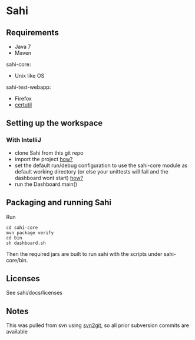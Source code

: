 # Sahi

## Requirements

- Java 7
- Maven

sahi-core:

- Unix like OS

sahi-test-webapp:

- Firefox
- [certutil](https://developer.mozilla.org/en-US/docs/Mozilla/Projects/NSS/tools/NSS_Tools_certutil#__Availability_)

## Setting up the workspace

### With IntelliJ

- clone Sahi from this git repo
- import the project [how?](http://www.jetbrains.com/idea/webhelp/importing-project-from-maven-model.html)
- set the default run/debug configuration to use the sahi-core module as default working directory (or else your unittests will fail and the dashboard wont start) [how?](http://youtrack.jetbrains.com/issue/IDEA-52112)
- run the Dashboard.main()

## Packaging and running Sahi

Run

    cd sahi-core
    mvn package verify
    cd bin
    sh dashboard.sh

Then the required jars are built to run sahi with the scripts under sahi-core/bin.

Licenses
--------

See sahi/docs/licenses

Notes
-----
This was pulled from svn using [svn2git](https://github.com/nirvdrum/svn2git), so all prior subversion commits are available
